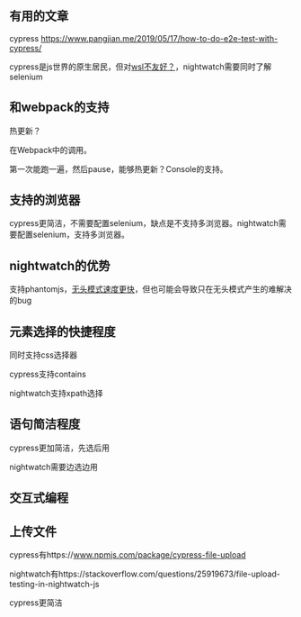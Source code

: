 ## 有用的文章

cypress https://www.pangjian.me/2019/05/17/how-to-do-e2e-test-with-cypress/ 

cypress是js世界的原生居民，但对[wsl不友好？](https://github.com/cypress-io/cypress/issues/444)，nightwatch需要同时了解selenium

## 和webpack的支持

热更新？

在Webpack中的调用。

第一次能跑一遍，然后pause，能够热更新？Console的支持。

## 支持的浏览器

cypress更简洁，不需要配置selenium，缺点是不支持多浏览器。nightwatch需要配置selenium，支持多浏览器。

## nightwatch的优势

支持phantomjs，[无头模式速度更快](https://www.cnblogs.com/yinn/p/9729258.html)，但也可能会导致只在无头模式产生的难解决的bug

## 元素选择的快捷程度

同时支持css选择器

cypress支持contains

nightwatch支持xpath选择

## 语句简洁程度

cypress更加简洁，先选后用

nightwatch需要边选边用

## 交互式编程

## 上传文件

cypress有https://www.npmjs.com/package/cypress-file-upload

nightwatch有https://stackoverflow.com/questions/25919673/file-upload-testing-in-nightwatch-js

cypress更简洁
